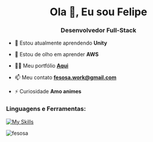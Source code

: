<h1 align="center">Ola 👋, Eu sou Felipe</h1>
<h3 align="center">Desenvolvedor Full-Stack</h3>

- 🌱 Estou atualmente aprendendo **Unity**

- 👀 Estou de olho em aprender **AWS**

- 👨‍💻 Meu portfólio **<a href="https://portfolio-fb.vercel.app" target="_blank">Aqui</a>**

- 📫 Meu contato **fesosa.work@gmail.com**

- ⚡ Curiosidade **Amo animes**

<h3 align="left">Linguagens e Ferramentas:</h3>

[![My Skills](https://skillicons.dev/icons?i=react,next,angular,ts,js,html,css,tailwind,sass,nodejs,firebase,kotlin,py,ps,pr,ae,excel&perline=6)](https://skillicons.dev)

<p><img align="center" src="https://github-readme-stats-sigma-five.vercel.app/api/top-langs?username=fesosa&show_icons=true&theme=dracula&locale=en&layout=compact" alt="fesosa" /></p>



